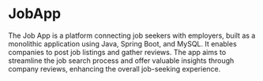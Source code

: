# JobApp
 The Job App is a platform connecting job seekers with employers, built as a monolithic application using Java, Spring Boot, and MySQL. It enables companies to post job listings and gather reviews. The app aims to streamline the job search process and offer valuable insights through company reviews, enhancing the overall job-seeking experience.
